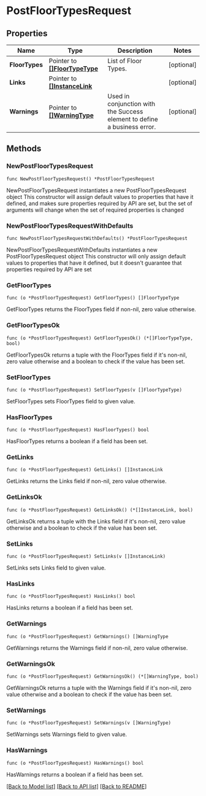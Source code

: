 # PostFloorTypesRequest

## Properties

Name | Type | Description | Notes
------------ | ------------- | ------------- | -------------
**FloorTypes** | Pointer to [**[]FloorTypeType**](FloorTypeType.md) | List of Floor Types. | [optional] 
**Links** | Pointer to [**[]InstanceLink**](InstanceLink.md) |  | [optional] 
**Warnings** | Pointer to [**[]WarningType**](WarningType.md) | Used in conjunction with the Success element to define a business error. | [optional] 

## Methods

### NewPostFloorTypesRequest

`func NewPostFloorTypesRequest() *PostFloorTypesRequest`

NewPostFloorTypesRequest instantiates a new PostFloorTypesRequest object
This constructor will assign default values to properties that have it defined,
and makes sure properties required by API are set, but the set of arguments
will change when the set of required properties is changed

### NewPostFloorTypesRequestWithDefaults

`func NewPostFloorTypesRequestWithDefaults() *PostFloorTypesRequest`

NewPostFloorTypesRequestWithDefaults instantiates a new PostFloorTypesRequest object
This constructor will only assign default values to properties that have it defined,
but it doesn't guarantee that properties required by API are set

### GetFloorTypes

`func (o *PostFloorTypesRequest) GetFloorTypes() []FloorTypeType`

GetFloorTypes returns the FloorTypes field if non-nil, zero value otherwise.

### GetFloorTypesOk

`func (o *PostFloorTypesRequest) GetFloorTypesOk() (*[]FloorTypeType, bool)`

GetFloorTypesOk returns a tuple with the FloorTypes field if it's non-nil, zero value otherwise
and a boolean to check if the value has been set.

### SetFloorTypes

`func (o *PostFloorTypesRequest) SetFloorTypes(v []FloorTypeType)`

SetFloorTypes sets FloorTypes field to given value.

### HasFloorTypes

`func (o *PostFloorTypesRequest) HasFloorTypes() bool`

HasFloorTypes returns a boolean if a field has been set.

### GetLinks

`func (o *PostFloorTypesRequest) GetLinks() []InstanceLink`

GetLinks returns the Links field if non-nil, zero value otherwise.

### GetLinksOk

`func (o *PostFloorTypesRequest) GetLinksOk() (*[]InstanceLink, bool)`

GetLinksOk returns a tuple with the Links field if it's non-nil, zero value otherwise
and a boolean to check if the value has been set.

### SetLinks

`func (o *PostFloorTypesRequest) SetLinks(v []InstanceLink)`

SetLinks sets Links field to given value.

### HasLinks

`func (o *PostFloorTypesRequest) HasLinks() bool`

HasLinks returns a boolean if a field has been set.

### GetWarnings

`func (o *PostFloorTypesRequest) GetWarnings() []WarningType`

GetWarnings returns the Warnings field if non-nil, zero value otherwise.

### GetWarningsOk

`func (o *PostFloorTypesRequest) GetWarningsOk() (*[]WarningType, bool)`

GetWarningsOk returns a tuple with the Warnings field if it's non-nil, zero value otherwise
and a boolean to check if the value has been set.

### SetWarnings

`func (o *PostFloorTypesRequest) SetWarnings(v []WarningType)`

SetWarnings sets Warnings field to given value.

### HasWarnings

`func (o *PostFloorTypesRequest) HasWarnings() bool`

HasWarnings returns a boolean if a field has been set.


[[Back to Model list]](../README.md#documentation-for-models) [[Back to API list]](../README.md#documentation-for-api-endpoints) [[Back to README]](../README.md)


